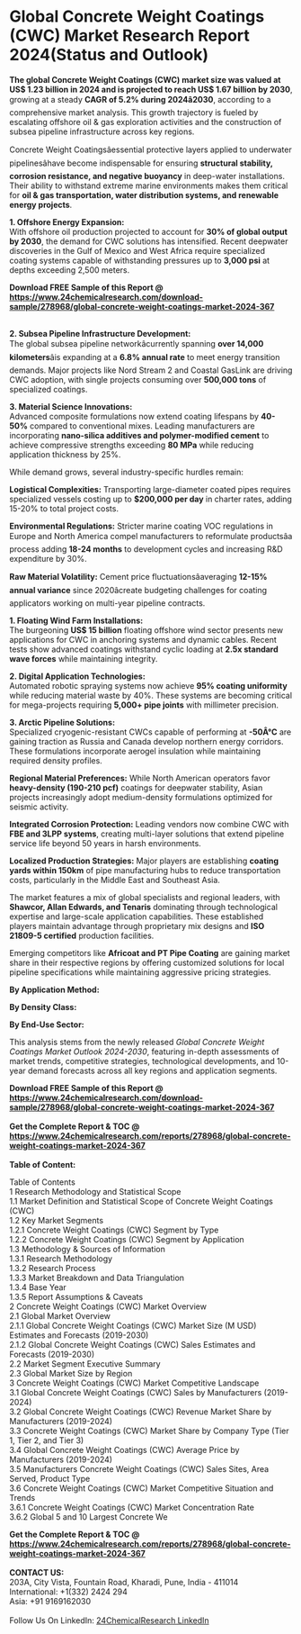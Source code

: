<h1>Global Concrete Weight Coatings (CWC) Market Research Report 2024(Status and Outlook)</h1><p><strong>The global Concrete Weight Coatings (CWC) market size was valued at US$ 1.23 billion in 2024 and is projected to reach US$ 1.67 billion by 2030</strong>, growing at a steady <strong>CAGR of 5.2% during 2024â2030</strong>, according to a comprehensive market analysis. This growth trajectory is fueled by escalating offshore oil &amp; gas exploration activities and the construction of subsea pipeline infrastructure across key regions.</p><p>Concrete Weight Coatingsâessential protective layers applied to underwater pipelinesâhave become indispensable for ensuring <strong>structural stability, corrosion resistance, and negative buoyancy</strong> in deep-water installations. Their ability to withstand extreme marine environments makes them critical for <strong>oil &amp; gas transportation, water distribution systems, and renewable energy projects</strong>.</p><p><strong>1. Offshore Energy Expansion:</strong><br>
With offshore oil production projected to account for <strong>30% of global output by 2030</strong>, the demand for CWC solutions has intensified. Recent deepwater discoveries in the Gulf of Mexico and West Africa require specialized coating systems capable of withstanding pressures up to <strong>3,000 psi</strong> at depths exceeding 2,500 meters.</p><div><b>Download FREE Sample of this Report @ 
            <a href="https://www.24chemicalresearch.com/download-sample/278968/global-concrete-weight-coatings-market-2024-367">
            https://www.24chemicalresearch.com/download-sample/278968/global-concrete-weight-coatings-market-2024-367</a></b></div><br><p><strong>2. Subsea Pipeline Infrastructure Development:</strong><br>
The global subsea pipeline networkâcurrently spanning <strong>over 14,000 kilometers</strong>âis expanding at a <strong>6.8% annual rate</strong> to meet energy transition demands. Major projects like Nord Stream 2 and Coastal GasLink are driving CWC adoption, with single projects consuming over <strong>500,000 tons</strong> of specialized coatings.</p><p><strong>3. Material Science Innovations:</strong><br>
Advanced composite formulations now extend coating lifespans by <strong>40-50%</strong> compared to conventional mixes. Leading manufacturers are incorporating <strong>nano-silica additives and polymer-modified cement</strong> to achieve compressive strengths exceeding <strong>80 MPa</strong> while reducing application thickness by 25%.</p><p>While demand grows, several industry-specific hurdles remain:</p><p><strong>Logistical Complexities:</strong> Transporting large-diameter coated pipes requires specialized vessels costing up to <strong>$200,000 per day</strong> in charter rates, adding 15-20% to total project costs.</p><p><strong>Environmental Regulations:</strong> Stricter marine coating VOC regulations in Europe and North America compel manufacturers to reformulate productsâa process adding <strong>18-24 months</strong> to development cycles and increasing R&amp;D expenditure by 30%.</p><p><strong>Raw Material Volatility:</strong> Cement price fluctuationsâaveraging <strong>12-15% annual variance</strong> since 2020âcreate budgeting challenges for coating applicators working on multi-year pipeline contracts.</p><p><strong>1. Floating Wind Farm Installations:</strong><br>
The burgeoning <strong>US$ 15 billion</strong> floating offshore wind sector presents new applications for CWC in anchoring systems and dynamic cables. Recent tests show advanced coatings withstand cyclic loading at <strong>2.5x standard wave forces</strong> while maintaining integrity.</p><p><strong>2. Digital Application Technologies:</strong><br>
Automated robotic spraying systems now achieve <strong>95% coating uniformity</strong> while reducing material waste by 40%. These systems are becoming critical for mega-projects requiring <strong>5,000+ pipe joints</strong> with millimeter precision.</p><p><strong>3. Arctic Pipeline Solutions:</strong><br>
Specialized cryogenic-resistant CWCs capable of performing at <strong>-50Â°C</strong> are gaining traction as Russia and Canada develop northern energy corridors. These formulations incorporate aerogel insulation while maintaining required density profiles.</p><p><strong>Regional Material Preferences:</strong> While North American operators favor <strong>heavy-density (190-210 pcf)</strong> coatings for deepwater stability, Asian projects increasingly adopt medium-density formulations optimized for seismic activity.</p><p><strong>Integrated Corrosion Protection:</strong> Leading vendors now combine CWC with <strong>FBE and 3LPP systems</strong>, creating multi-layer solutions that extend pipeline service life beyond 50 years in harsh environments.</p><p><strong>Localized Production Strategies:</strong> Major players are establishing <strong>coating yards within 150km</strong> of pipe manufacturing hubs to reduce transportation costs, particularly in the Middle East and Southeast Asia.</p><p>The market features a mix of global specialists and regional leaders, with <strong>Shawcor, Allan Edwards, and Tenaris</strong> dominating through technological expertise and large-scale application capabilities. These established players maintain advantage through proprietary mix designs and <strong>ISO 21809-5 certified</strong> production facilities.</p><p>Emerging competitors like <strong>Africoat and PT Pipe Coating</strong> are gaining market share in their respective regions by offering customized solutions for local pipeline specifications while maintaining aggressive pricing strategies.</p><p><strong>By Application Method:</strong></p><p><strong>By Density Class:</strong></p><p><strong>By End-Use Sector:</strong></p><p>This analysis stems from the newly released <em>Global Concrete Weight Coatings Market Outlook 2024-2030</em>, featuring in-depth assessments of market trends, competitive strategies, technological developments, and 10-year demand forecasts across all key regions and application segments.</p><div><b>Download FREE Sample of this Report @ 
            <a href="https://www.24chemicalresearch.com/download-sample/278968/global-concrete-weight-coatings-market-2024-367">
            https://www.24chemicalresearch.com/download-sample/278968/global-concrete-weight-coatings-market-2024-367</a></b></div><br><div><b>Get the Complete Report & TOC @ 
            <a href="https://www.24chemicalresearch.com/reports/278968/global-concrete-weight-coatings-market-2024-367">
            https://www.24chemicalresearch.com/reports/278968/global-concrete-weight-coatings-market-2024-367</a></b></div><br>
            <b>Table of Content:</b><p>Table of Contents<br />
 1 Research Methodology and Statistical Scope<br />
 1.1 Market Definition and Statistical Scope of Concrete Weight Coatings (CWC)<br />
 1.2 Key Market Segments<br />
 1.2.1 Concrete Weight Coatings (CWC) Segment by Type<br />
 1.2.2 Concrete Weight Coatings (CWC) Segment by Application<br />
 1.3 Methodology & Sources of Information<br />
 1.3.1 Research Methodology<br />
 1.3.2 Research Process<br />
 1.3.3 Market Breakdown and Data Triangulation<br />
 1.3.4 Base Year<br />
 1.3.5 Report Assumptions & Caveats<br />
 2 Concrete Weight Coatings (CWC) Market Overview<br />
 2.1 Global Market Overview<br />
 2.1.1 Global Concrete Weight Coatings (CWC) Market Size (M USD) Estimates and Forecasts (2019-2030)<br />
 2.1.2 Global Concrete Weight Coatings (CWC) Sales Estimates and Forecasts (2019-2030)<br />
 2.2 Market Segment Executive Summary<br />
 2.3 Global Market Size by Region<br />
 3 Concrete Weight Coatings (CWC) Market Competitive Landscape<br />
 3.1 Global Concrete Weight Coatings (CWC) Sales by Manufacturers (2019-2024)<br />
 3.2 Global Concrete Weight Coatings (CWC) Revenue Market Share by Manufacturers (2019-2024)<br />
 3.3 Concrete Weight Coatings (CWC) Market Share by Company Type (Tier 1, Tier 2, and Tier 3)<br />
 3.4 Global Concrete Weight Coatings (CWC) Average Price by Manufacturers (2019-2024)<br />
 3.5 Manufacturers Concrete Weight Coatings (CWC) Sales Sites, Area Served, Product Type<br />
 3.6 Concrete Weight Coatings (CWC) Market Competitive Situation and Trends<br />
 3.6.1 Concrete Weight Coatings (CWC) Market Concentration Rate<br />
 3.6.2 Global 5 and 10 Largest Concrete We</p><div><b>Get the Complete Report & TOC @ 
            <a href="https://www.24chemicalresearch.com/reports/278968/global-concrete-weight-coatings-market-2024-367">
            https://www.24chemicalresearch.com/reports/278968/global-concrete-weight-coatings-market-2024-367</a></b></div><br><b>CONTACT US:</b><br>
            203A, City Vista, Fountain Road, Kharadi, Pune, India - 411014<br>
            International: +1(332) 2424 294<br>
            Asia: +91 9169162030 <br><br>
            Follow Us On LinkedIn: <a href="https://www.linkedin.com/company/24chemicalresearch/">24ChemicalResearch LinkedIn</a>